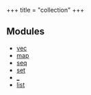 +++
title = "collection"
+++
## Modules

+ [vec](vec)
+ [map](map)
+ [seq](seq)
+ [set](set)
+ [_](_)
+ [list](list)


